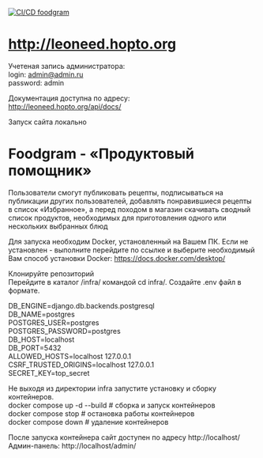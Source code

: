 [![CI/CD foodgram](http://github.com/cheremyak/foodgram-project-react/actions/workflows/foodgram_workflow.yml/badge.svg)](https://github.com/cheremyak/foodgram-project-react/actions/workflows/foodgram_workflow.yml)
# http://leoneed.hopto.org

Учетеная запись администратора:<br/>
login: admin@admin.ru<br/>
password: admin<br/>

Документация доступна по адресу:<br/>
http://leoneed.hopto.org/api/docs/<br/>




Запуск сайта локально

# Foodgram - «Продуктовый помощник»

Пользователи смогут публиковать рецепты, подписываться на публикации других пользователей, добавлять понравившиеся рецепты в список «Избранное», а перед походом в магазин скачивать сводный список продуктов, необходимых для приготовления одного или нескольких выбранных блюд<br/>

Для запуска необходим Docker, установленный на Вашем ПК.
Если не установлен - выполните перейдите по ссылке и выберите необходимый Вам способ установки Docker: https://docs.docker.com/desktop/<br/>

Клонируйте репозиторий<br/>
Перейдите в каталог  /infra/  командой cd infra/. Создайте .env файл в формате.<br/>

DB_ENGINE=django.db.backends.postgresql<br/>
DB_NAME=postgres<br/>
POSTGRES_USER=postgres<br/>
POSTGRES_PASSWORD=postgres<br/>
DB_HOST=localhost<br/>
DB_PORT=5432<br/>
ALLOWED_HOSTS=localhost 127.0.0.1<br/>
CSRF_TRUSTED_ORIGINS=localhost 127.0.0.1<br/>
SECRET_KEY=top_secret<br/>

Не выходя из директории infra запустите установку и сборку контейнеров.<br/>
docker compose up -d --build # сборка и запуск контейнеров<br/>
docker compose stop # остановка работы контейнеров<br/>
docker compose down # удаление контейнеров<br/>



После запуска контейнера сайт доступен по адресу http://localhost/<br/>
Админ-панель: http://localhost/admin/<br/>

